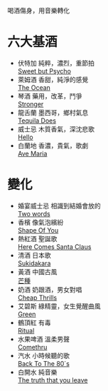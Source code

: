 喝酒傷身，用音樂轉化  
# 六大基酒
* 伏特加
純粹，濃烈，重節拍  
[Sweet but Psycho](https://www.youtube.com/watch?v=WXBHCQYxwr0)
* 萊姆酒
香甜，純淨的感覺  
[The Ocean](https://www.youtube.com/watch?v=mGQFZxIuURE)
* 琴酒
藥用，改革，鬥爭  
[Stronger](https://www.youtube.com/watch?v=Xn676-fLq7I)
* 龍舌蘭
墨西哥，鄉村氣息  
[Tequila Does](https://www.youtube.com/watch?v=ZAmD9U2hH4A)
* 威士忌
木質香氣，深沈悲歌  
[Hello](https://www.youtube.com/watch?v=YQHsXMglC9A)
* 白蘭地
香濃，貴氣，歌劇  
[Ave Maria](https://www.youtube.com/watch?v=2bosouX_d8Y)

# 變化
* 婚宴威士忌
相識到結婚會放的  
[Two words](https://www.youtube.com/watch?v=lSY5LAn3vBg)
* 香檳
像氣泡繽紛  
[Shape Of You](https://www.youtube.com/watch?v=_dK2tDK9grQ)
* 熱紅酒
聖誕歌  
[Here Comes Santa Claus](https://www.youtube.com/watch?v=1Oz8NQQOWrM)
* 清酒
日本歌  
[Sukidakara](https://www.youtube.com/watch?v=eYAd4uDotF0)
* 黃酒
中國古風  
[芒種](https://www.youtube.com/watch?v=3uKERKML6A4)
* 奶酒
奶跟酒，男女對唱  
[Cheap Thrills](https://www.youtube.com/watch?v=nYh-n7EOtMA)  
* 艾碧斯
綠精靈，女生覺醒曲風  
[Green](https://www.youtube.com/watch?v=9Hi8--bng8U)  
* 鶴頂紅
有毒  
[Ritual](https://www.youtube.com/watch?v=ontU9cOg354)
* 水果啤酒
溫柔男聲  
[Comethru](https://www.youtube.com/watch?v=jO2viLEW-1A)
* 汽水
小時候聽的歌  
[Back To The 80´s](https://www.youtube.com/watch?v=qUbxFeqRZwI)
* 白開水
純音樂  
[The truth that you leave](https://www.youtube.com/watch?v=k3-kpD1hcRo)
